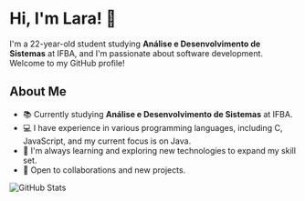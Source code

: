 # Hi, I'm Lara! 👋

I'm a 22-year-old student studying **Análise e Desenvolvimento de Sistemas** at IFBA, and I'm passionate about software development. Welcome to my GitHub profile!

## About Me

- 📚 Currently studying **Análise e Desenvolvimento de Sistemas** at IFBA.
- 💻 I have experience in various programming languages, including C, JavaScript, and my current focus is on Java.
- 🌱 I'm always learning and exploring new technologies to expand my skill set.
- 🤝 Open to collaborations and new projects.

![GitHub Stats](https://github-readme-stats.vercel.app/api/top-langs/?username=LRz00&layout=compact)


<!---
LRz00/LRz00 is a ✨ special ✨ repository because its `README.md` (this file) appears on your GitHub profile.
You can click the Preview link to take a look at your changes.
--->
